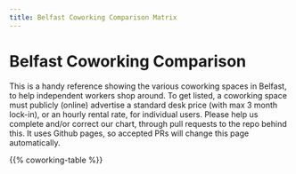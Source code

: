 ```yaml
---
title: Belfast Coworking Comparison Matrix
---
```

# Belfast Coworking Comparison
This is a handy reference showing the various coworking spaces in Belfast, to help independent workers shop around. To get listed, a coworking space must publicly (online) advertise a standard desk price (with max 3 month lock-in), or an hourly rental rate, for individual users. Please help us complete and/or correct our chart, through pull requests to the repo behind this. It uses Github pages, so accepted PRs will change this page automatically.

{{% coworking-table %}}
